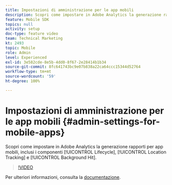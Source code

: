 ```yaml
---
title: Impostazioni di amministrazione per le app mobili
description: Scopri come impostare in Adobe Analytics la generazione rapporti per app mobili, compresi quelli sul ciclo di vita, il tracciamento della posizione e gli hit in background.
feature: Mobile SDK
topics: null
activity: setup
doc-type: feature video
team: Technical Marketing
kt: 2493
topic: Mobile
role: Admin
level: Experienced
exl-id: 3e582cde-8e5b-4dd0-8f67-2e28414b1b34
source-git-commit: 8fc641743bc9e07b838a22ca64ccc15344d52764
workflow-type: tm+mt
source-wordcount: '59'
ht-degree: 100%

---
```


# Impostazioni di amministrazione per le app mobili {#admin-settings-for-mobile-apps}

Scopri come impostare in Adobe Analytics la generazione rapporti per app mobili, inclusi i componenti [!UICONTROL Lifecycle], [!UICONTROL Location Tracking] e [!UICONTROL Background Hit].

>[!VIDEO](https://video.tv.adobe.com/v/25961/?quality=12&learn=on)

Per ulteriori informazioni, consulta la [documentazione](https://experienceleague.adobe.com/docs/mobile-services/using/get-started-ug/gs.html?lang=it).
